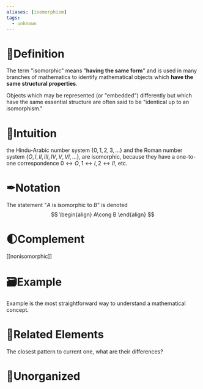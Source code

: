 ```yaml
---
aliases: [isomorphism]
tags:
  - unknown
---
```



# 📝Definition
The term "isomorphic" means "**having the same form**" and is used in many branches of mathematics to identify mathematical objects which **have the same structural properties**.

Objects which may be represented (or "embedded") differently but which have the same essential structure are often said to be "identical up to an isomorphism."

# 🧠Intuition
the Hindu-Arabic number system $\{0, 1, 2, 3, \dots\}$ and the Roman number system $\{O, I, II, III, IV,V,V I, \dots\}$, are isomorphic, because they have a one-to-one correspondence $0 \leftrightarrow O, 1 \leftrightarrow I, 2 \leftrightarrow II$, etc.

# ✒Notation
The statement "$A$ is isomorphic to $B$" is denoted
$$
\begin{align}
A\cong B
\end{align}
$$

# 🌓Complement
[[nonisomorphic]]

# 🗃Example
Example is the most straightforward way to understand a mathematical concept.

# 🌱Related Elements
The closest pattern to current one, what are their differences?


# 🍂Unorganized